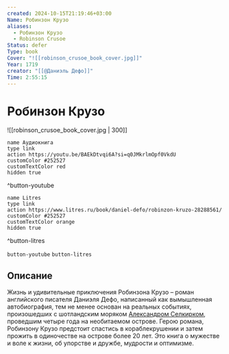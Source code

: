 ```yaml
---
created: 2024-10-15T21:19:46+03:00
Name: Робинзон Крузо
aliases:
  - Робинзон Крузо
  - Robinson Crusoe
Status: defer
Type: book
Cover: "![[robinson_crusoe_book_cover.jpg]]"
Year: 1719
creator: "[[@Даниэль Дефо]]"
Time: 2:55:15
---
```


# Робинзон Крузо

![[robinson_crusoe_book_cover.jpg | 300]]

```button
name Аудиокнига
type link
action https://youtu.be/BAEkDtvqi6A?si=q0JMkrlmOpf0VkdU
customColor #252527
customTextColor red
hidden true
```
^button-youtube

```button
name Litres
type link
action https://www.litres.ru/book/daniel-defo/robinzon-kruzo-28288561/
customColor #252527
customTextColor orange
hidden true
```
^button-litres

`button-youtube` `button-litres`

## Описание

Жизнь и удивительные приключения Робинзона Крузо – роман английского писателя Даниэля Дефо, написанный как вымышленная автобиография, тем не менее основан на реальных событиях, произошедших с шотландским моряком [Александром Селкирком](https://ru.wikipedia.org/wiki/%D0%A1%D0%B5%D0%BB%D1%8C%D0%BA%D0%B8%D1%80%D0%BA,_%D0%90%D0%BB%D0%B5%D0%BA%D1%81%D0%B0%D0%BD%D0%B4%D1%80), проведшим четыре года на необитаемом острове. Герою романа, Робинзону Крузо предстоит спастись в кораблекрушении и затем прожить в одиночестве на острове более 20 лет. Это книга о мужестве и воле к жизни, об упорстве и дружбе, мудрости и оптимизме.
